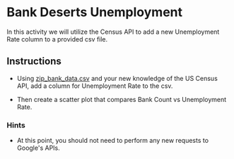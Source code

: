 # Bank Deserts Unemployment

In this activity we will utilize the Census API to add a new Unemployment Rate column to a provided csv file.

## Instructions

* Using [zip_bank_data.csv](Unsolved/zip_bank_data.csv) and your new knowledge of the US Census API, add a column for Unemployment Rate to the csv.

* Then create a scatter plot that compares Bank Count vs Unemployment Rate.

### Hints

* At this point, you should not need to perform any new requests to Google's APIs.

